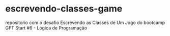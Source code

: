 # escrevendo-classes-game
repositorio com o desafio Escrevendo as Classes de Um Jogo do bootcamp GFT Start #6 - Lógica de Programação

